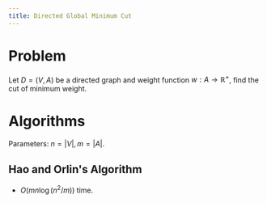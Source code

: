 ```yaml
---
title: Directed Global Minimum Cut
---
```


# Problem
Let $D=(V,A)$ be a directed graph and weight function $w:A\to \mathbb{R^+}$, find the cut of minimum weight.

# Algorithms

Parameters: $n=|V|,m=|A|$.

## Hao and Orlin's Algorithm
- $O(mn\log(n^2/m))$ time.